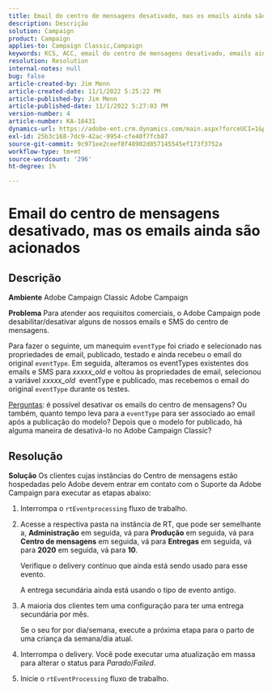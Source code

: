 ```yaml
---
title: Email do centro de mensagens desativado, mas os emails ainda são acionados
description: Descrição
solution: Campaign
product: Campaign
applies-to: Campaign Classic,Campaign
keywords: KCS, ACC, email do centro de mensagens desativado, emails ainda acionados, Adobe Campaign Classic, Adobe Campaign, Solução de problemas
resolution: Resolution
internal-notes: null
bug: false
article-created-by: Jim Menn
article-created-date: 11/1/2022 5:25:22 PM
article-published-by: Jim Menn
article-published-date: 11/1/2022 5:27:03 PM
version-number: 4
article-number: KA-16431
dynamics-url: https://adobe-ent.crm.dynamics.com/main.aspx?forceUCI=1&pagetype=entityrecord&etn=knowledgearticle&id=ded77429-0a5a-ed11-9561-6045bd006a22
exl-id: 25b3c168-7dc9-42ac-9954-cfe40f7fcb87
source-git-commit: 9c971ee2ceef8f48902d857145545ef173f3752a
workflow-type: tm+mt
source-wordcount: '296'
ht-degree: 1%

---
```


# Email do centro de mensagens desativado, mas os emails ainda são acionados

## Descrição


<b>Ambiente</b>
Adobe Campaign Classic Adobe Campaign

<b>Problema</b>
Para atender aos requisitos comerciais, o Adobe Campaign pode desabilitar/desativar alguns de nossos emails e SMS do centro de mensagens.

Para fazer o seguinte, um manequim `eventType` foi criado e selecionado nas propriedades de email, publicado, testado e ainda recebeu o email do original `eventType`.
Em seguida, alteramos os eventTypes existentes dos emails e SMS para *xxxxx_old* e voltou às propriedades de email, selecionou a variável *xxxxx_old*  eventType e publicado, mas recebemos o email do original `eventType` durante os testes.

<u>Perguntas</u>: é possível desativar os emails do centro de mensagens?
Ou também, quanto tempo leva para a `eventType` para ser associado ao email após a publicação do modelo?
Depois que o modelo for publicado, há alguma maneira de desativá-lo no Adobe Campaign Classic?


## Resolução


<b>Solução</b>
Os clientes cujas instâncias do Centro de mensagens estão hospedadas pelo Adobe devem entrar em contato com o Suporte da Adobe Campaign para executar as etapas abaixo:

1. Interrompa o `rtEventprocessing` fluxo de trabalho.
2. Acesse a respectiva pasta na instância de RT, que pode ser semelhante a, <b>Administração</b> em seguida, vá para <b>Produção</b> em seguida, vá para <b>Centro de mensagens</b> em seguida, vá para <b>Entregas</b> em seguida, vá para <b>2020</b> em seguida, vá para <b>10</b>.

   Verifique o delivery contínuo que ainda está sendo usado para esse evento.

   A entrega secundária ainda está usando o tipo de evento antigo.
3. A maioria dos clientes tem uma configuração para ter uma entrega secundária por mês.

   Se o seu for por dia/semana, execute a próxima etapa para o parto de uma criança da semana/dia atual.
4. Interrompa o delivery. Você pode executar uma atualização em massa para alterar o status para *Parado*/*Failed*.
5. Inicie o `rtEventProcessing` fluxo de trabalho.
